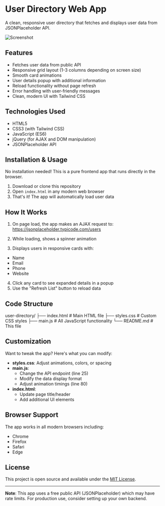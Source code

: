 # User Directory Web App

A clean, responsive user directory that fetches and displays user data from JSONPlaceholder API.

![Screenshot](https://i.imgur.com/JQ8W5cM.png)

## Features

- Fetches user data from public API
- Responsive grid layout (1-3 columns depending on screen size)
- Smooth card animations
- User details popup with additional information
- Reload functionality without page refresh
- Error handling with user-friendly messages
- Clean, modern UI with Tailwind CSS

## Technologies Used

- HTML5
- CSS3 (with Tailwind CSS)
- JavaScript (ES6)
- jQuery (for AJAX and DOM manipulation)
- JSONPlaceholder API

## Installation & Usage

No installation needed! This is a pure frontend app that runs directly in the browser.

1. Download or clone this repository
2. Open `index.html` in any modern web browser
3. That's it! The app will automatically load user data

## How It Works

1. On page load, the app makes an AJAX request to:
https://jsonplaceholder.typicode.com/users

2. While loading, shows a spinner animation
3. Displays users in responsive cards with:
- Name
- Email
- Phone
- Website
4. Click any card to see expanded details in a popup
5. Use the "Refresh List" button to reload data

## Code Structure

user-directory/
├── index.html # Main HTML file
├── styles.css # Custom CSS styles
├── main.js # All JavaScript functionality
└── README.md # This file


## Customization

Want to tweak the app? Here's what you can modify:

- **styles.css**: Adjust animations, colors, or spacing
- **main.js**: 
  - Change the API endpoint (line 25)
  - Modify the data display format
  - Adjust animation timings (line 80)
- **index.html**: 
  - Update page title/header
  - Add additional UI elements

## Browser Support

The app works in all modern browsers including:
- Chrome
- Firefox
- Safari
- Edge

## License

This project is open source and available under the [MIT License](LICENSE).

---

**Note**: This app uses a free public API (JSONPlaceholder) which may have rate limits. For production use, consider setting up your own backend.